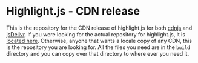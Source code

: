 # Highlight.js - CDN release

This is the repository for the CDN release of highlight.js for both
[cdnjs][1] and [jsDelivr][2]. If you were looking for the actual
repository for highlight.js, it is [located here][3]. Otherwise, anyone
that wants a locale copy of any CDN, this is the repository you are
looking for. All the files you need are in the `build` directory and you
can copy over that directory to where ever you need it.

[1]: https://cdnjs.com/libraries/highlight.js
[2]: http://www.jsdelivr.com/#!highlight.js
[3]: https://github.com/isagalaev/highlight.js
